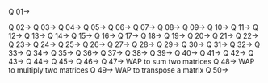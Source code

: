 Q 01->

Q 02->
Q 03->
Q 04->
Q 05->
Q 06->
Q 07->
Q 08->
Q 09->
Q 10->
Q 11->
Q 12->
Q 13->
Q 14->
Q 15->
Q 16->
Q 17->
Q 18->
Q 19->
Q 20->
Q 21->
Q 22->
Q 23->
Q 24->
Q 25->
Q 26->
Q 27->
Q 28->
Q 29->
Q 30->
Q 31->
Q 32->
Q 33->
Q 34->
Q 35->
Q 36->
Q 37->
Q 38->
Q 39->
Q 40->
Q 41->
Q 42->
Q 43->
Q 44->
Q 45->
Q 46->
Q 47-> WAP to sum two matrices
Q 48-> WAP to multiply two matrices
Q 49-> WAP to transpose a matrix
Q 50->

